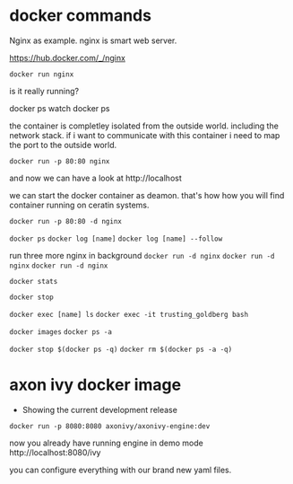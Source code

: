 # docker commands

Nginx as example.
nginx is smart web server.

https://hub.docker.com/_/nginx

`docker run nginx`

is it really running?

docker ps
watch docker ps

the container is completley isolated from the outside world.
including the network stack. if i want to communicate with this container
i need to map the port to the outside world.

`docker run -p 80:80 nginx`

and now we can have a look at http://localhost


we can start the docker container as deamon. that's how
how you will find container running on ceratin systems.

`docker run -p 80:80 -d nginx`


`docker ps`
`docker log [name]`
`docker log [name] --follow`

run three more nginx in background
`docker run -d nginx`
`docker run -d nginx`
`docker run -d nginx`


`docker stats`

`docker stop`

`docker exec [name] ls`
`docker exec -it trusting_goldberg bash`


`docker images`
`docker ps -a`

`docker stop $(docker ps -q)`
`docker rm $(docker ps -a -q)`



# axon ivy docker image

- Showing the current development release

`docker run -p 8080:8080 axonivy/axonivy-engine:dev`

now you already have running engine in demo mode http://localhost:8080/ivy

you can configure everything with our brand new yaml files.


